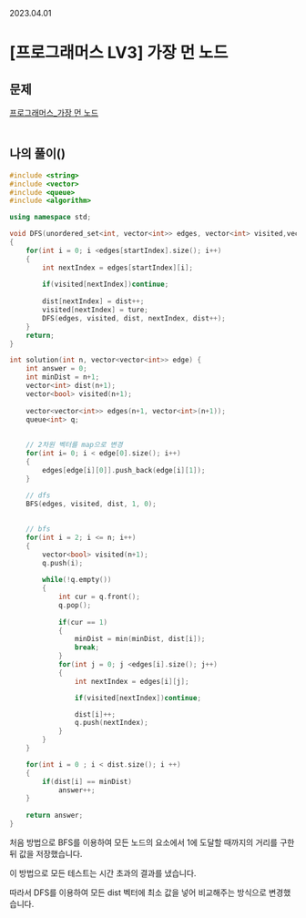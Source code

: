 2023.04.01

# __[프로그래머스 LV3] 가장 먼 노드__



## __문제__

[프로그래머스_가장 먼 노드](https://school.programmers.co.kr/learn/courses/30/lessons/49189)<br><Br>

## __나의 풀이__()
```c++
#include <string>
#include <vector>
#include <queue>
#include <algorithm>

using namespace std;

void DFS(unordered_set<int, vector<int>> edges, vector<int> visited,vector<int>& dist, int startIndex, int dist)
{
    for(int i = 0; i <edges[startIndex].size(); i++)
    {
        int nextIndex = edges[startIndex][i];
        
        if(visited[nextIndex])continue;
        
        dist[nextIndex] = dist++;
        visited[nextIndex] = ture;
        DFS(edges, visited, dist, nextIndex, dist++);
    }
    return;
}

int solution(int n, vector<vector<int>> edge) {
    int answer = 0;
    int minDist = n+1;
    vector<int> dist(n+1);
    vector<bool> visited(n+1);
    
    vector<vector<int>> edges(n+1, vector<int>(n+1));
    queue<int> q;
    
    
    // 2차원 벡터를 map으로 변경
    for(int i= 0; i < edge[0].size(); i++)
    {
        edges[edge[i][0]].push_back(edge[i][1]);
    }
    
    // dfs
    BFS(edges, visited, dist, 1, 0);
    

    // bfs
    for(int i = 2; i <= n; i++)
    {
        vector<bool> visited(n+1);
        q.push(i);
        
        while(!q.empty())
        {
            int cur = q.front();
            q.pop();
            
            if(cur == 1)
            {
                minDist = min(minDist, dist[i]);
                break;
            }
            for(int j = 0; j <edges[i].size(); j++)
            {
                int nextIndex = edges[i][j];

                if(visited[nextIndex])continue;

                dist[i]++;
                q.push(nextIndex);
            }
        }
    }

    for(int i = 0 ; i < dist.size(); i ++)
    {
        if(dist[i] == minDist)
            answer++;
    }
    
    return answer;
}
```

처음 방법으로 BFS를 이용하여 모든 노드의 요소에서 1에 도달할 때까지의 거리를 구한 뒤 값을 저장했습니다.

이 방법으로 모든 테스트는 시간 초과의 결과를 냈습니다.

따라서 DFS를 이용하여 모든 dist 벡터에 최소 값을 넣어 비교해주는 방식으로 변경했습니다.